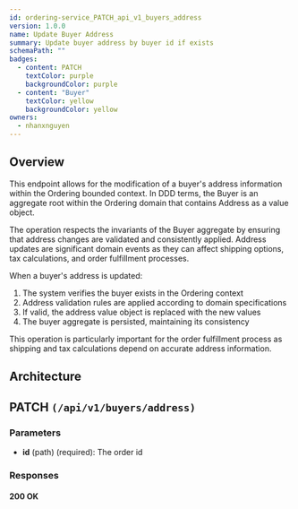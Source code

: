 ```yaml
---
id: ordering-service_PATCH_api_v1_buyers_address
version: 1.0.0
name: Update Buyer Address
summary: Update buyer address by buyer id if exists
schemaPath: ""
badges:
  - content: PATCH
    textColor: purple
    backgroundColor: purple
  - content: "Buyer"
    textColor: yellow
    backgroundColor: yellow
owners:
  - nhanxnguyen
---
```


## Overview

This endpoint allows for the modification of a buyer's address information within the Ordering bounded context. In DDD terms, the Buyer is an aggregate root within the Ordering domain that contains Address as a value object.

The operation respects the invariants of the Buyer aggregate by ensuring that address changes are validated and consistently applied. Address updates are significant domain events as they can affect shipping options, tax calculations, and order fulfillment processes.

When a buyer's address is updated:

1. The system verifies the buyer exists in the Ordering context
2. Address validation rules are applied according to domain specifications
3. If valid, the address value object is replaced with the new values
4. The buyer aggregate is persisted, maintaining its consistency

This operation is particularly important for the order fulfillment process as shipping and tax calculations depend on accurate address information.

## Architecture

<NodeGraph />

## PATCH `(/api/v1/buyers/address)`

### Parameters

- **id** (path) (required): The order id

### Responses

#### <span className="text-green-500">200 OK</span>

<SchemaViewer file="response-200.json" maxHeight="500" id="response-200" />

